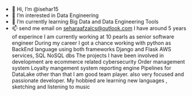 - 👋 Hi, I’m @isehar15
- 👀 I’m interested in Data Engineering
- 🌱 I’m currently learning Big Data and Data Engineering Tools
- 📫 send me email on seharaafzalcs@outlook.com
I have around 5 years of experince I am currently working at 10 pearls as senior software engineer 
During my career I got a chance working with python as BackEnd language using both frameworks
 Django and Flask AWS services, SQL NoSQL dbs
The projects  I have been involved in development are 
ecommerce related 
cybersecurity 
Order management system 
Loyalty mangement system
reporting engine 
Pipelines for DataLake 
other than that I am good team player.
 also very focused and passionate developer.
My hobbied are learning new languages , sketching and listening to music 

